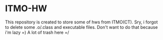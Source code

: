 # ITMO-HW
This repository is created to store some of hws from ITMO(CT).
Sry, i forgot to delete some .o/.class and executable files. Don't want to do that because i'm lazy =) A lot of trash here =/
